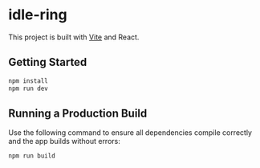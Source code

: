 # idle-ring

This project is built with [Vite](https://vitejs.dev/) and React.

## Getting Started

```bash
npm install
npm run dev
```

## Running a Production Build

Use the following command to ensure all dependencies compile correctly and the app builds without errors:

```bash
npm run build
```

